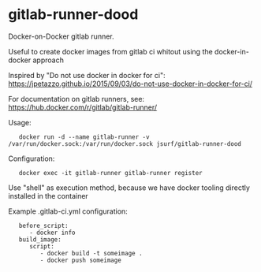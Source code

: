 # gitlab-runner-dood
Docker-on-Docker gitlab runner.

Useful to create docker images from gitlab ci whitout using the docker-in-docker approach

Inspired by "Do not use docker in docker for ci":
https://jpetazzo.github.io/2015/09/03/do-not-use-docker-in-docker-for-ci/

For documentation on gitlab runners, see:
https://hub.docker.com/r/gitlab/gitlab-runner/

Usage:
```
   docker run -d --name gitlab-runner -v /var/run/docker.sock:/var/run/docker.sock jsurf/gitlab-runner-dood
```

Configuration:
```
   docker exec -it gitlab-runner gitlab-runner register
```

Use "shell" as execution method, because we have docker tooling directly installed in the container

Example .gitlab-ci.yml configuration:
```
   before_script:
      - docker info
   build_image:
      script:
         - docker build -t someimage .
         - docker push someimage
```
